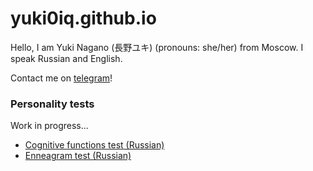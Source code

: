 # yuki0iq.github.io

Hello, I am Yuki Nagano (長野ユキ) (pronouns: she/her) from Moscow. I speak Russian and English.

Contact me on [telegram](https://t.me/yuki0iq)!

### Personality tests

Work in progress...

- [Cognitive functions test (Russian)](/mbti.md)
- [Enneagram test (Russian)](/ennea.md)
